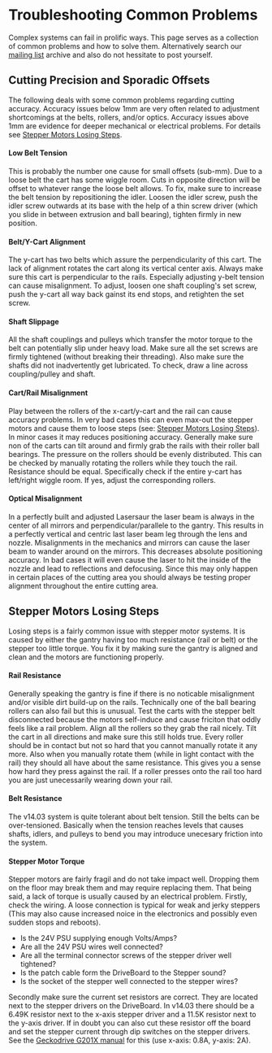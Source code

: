 
Troubleshooting Common Problems
===============================

Complex systems can fail in prolific ways. This page serves as a collection of common problems and how to solve them. Alternatively search our [mailing list](https://groups.google.com/forum/#!forum/lasersaur) archive and also do not hessitate to post yourself.


Cutting Precision and Sporadic Offsets
--------------------------------------
The following deals with some common problems regarding cutting accuracy. Accuracy issues below 1mm are very often related to adjustment shortcomings at the belts, rollers, and/or optics. Accuracy issues above 1mm are evidence for deeper mechanical or electrical problems. For details see [Stepper Motors Losing Steps](#stepper-motors-losing-steps). 

#### Low Belt Tension
This is probably the number one cause for small offsets (sub-mm). Due to a loose belt the cart has some wiggle room. Cuts in opposite direction will be offset to whatever range the loose belt allows. To fix, make sure to increase the belt tension by repositioning the idler. Loosen the idler screw, push the idler screw outwards at its base with the help of a thin screw driver (which you slide in between extrusion and ball bearing), tighten firmly in new position.

#### Belt/Y-Cart Alignment
The y-cart has two belts which assure the perpendicularity of this cart. The lack of alignment rotates the cart along its vertical center axis. Always make sure this cart is perpendicular to the rails. Especially adjusting y-belt tension can cause misalignment. To adjust, loosen one shaft coupling's set screw, push the y-cart all way back gainst its end stops, and retighten the set screw.

#### Shaft Slippage
All the shaft couplings and pulleys which transfer the motor torque to the belt can potentially slip under heavy load. Make sure all the set screws are firmly tightened (without breaking their threading). Also make sure the shafts did not inadvertently get lubricated. To check, draw a line across coupling/pulley and shaft.

#### Cart/Rail Misalignment
Play between the rollers of the x-cart/y-cart and the rail can cause accuracy problems. In very bad cases this can even max-out the stepper motors and cause them to loose steps (see: [Stepper Motors Losing Steps](#stepper-motors-losing-steps)). In minor cases it may reduces positioning accuracy. Generally make sure non of the carts can tilt around and firmly grab the rails with their roller ball bearings. The pressure on the rollers should be evenly distributed. This can be checked by manually rotating the rollers while they touch the rail. Resistance should be equal. Specifically check if the entire y-cart has left/right wiggle room. If yes, adjust the corresponding rollers.

#### Optical Misalignment
In a perfectly built and adjusted Lasersaur the laser beam is always in the center of all mirrors and perpendicular/parallele to the gantry. This results in a perfectly vertical and centric last laser beam leg through the lens and nozzle. Misalignments in the mechanics and mirrors can cause the laser beam to wander around on the mirrors. This decreases absolute positioning accuracy. In bad cases it will even cause the laser to hit the inside of the nozzle and lead to reflections and defocusing. Since this may only happen in certain places of the cutting area you should always be testing proper alignment throughout the entire cutting area.




Stepper Motors Losing Steps
---------------------------
Losing steps is a fairly common issue with stepper motor systems. It is caused by either the gantry having too much resistance (rail or belt) or the stepper too little torque. You fix it by making sure the gantry is aligned and clean and the motors are functioning properly.

#### Rail Resistance
Generally speaking the gantry is fine if there is no noticable misalignment and/or visible dirt build-up on the rails. Technically one of the ball bearing rollers can also fail but this is unusual. Test the carts with the stepper belt disconnected because the motors self-induce and cause friciton that oddly feels like a rail problem. Align all the rollers so they grab the rail nicely. Tilt the cart in all directions and make sure this still holds true. Every roller should be in contact but not so hard that you cannot manually rotate it any more. Also when you manually rotate them (while in light contact with the rail) they should all have about the same resistance. This gives you a sense how hard they press against the rail. If a roller presses onto the rail too hard you are just unecessarily wearing down your rail.

#### Belt Resistance
The v14.03 system is quite tolerant about belt tension. Still the belts can be over-tensioned. Basically when the tension reaches levels that causes shafts, idlers, and pulleys to bend you may introduce unecesary friction into the system.

#### Stepper Motor Torque
Stepper motors are fairly fragil and do not take impact well. Dropping them on the floor may break them and may require replacing them. That being said, a lack of torque is usually caused by an electrical problem. Firstly, check the wiring. A loose connection is typical for weak and jerky steppers (This may also cause increased noice in the electronics and possibly even sudden stops and reboots).

  - Is the 24V PSU supplying enough Volts/Amps?
  - Are all the 24V PSU wires well connected?
  - Are all the terminal connector screws of the stepper driver well tightened?
  - Is the patch cable form the DriveBoard to the Stepper sound?
  - Is the socket of the stepper well connected to the stepper wires?

Secondly make sure the current set resistors are correct. They are located next to the stepper drivers on the DriveBoard. In v14.03 there should be a 6.49K resistor next to the x-axis stepper driver and a 11.5K resistor next to the y-axis driver. If in doubt you can also cut these resistor off the board and set the stepper current through dip switches on the stepper drivers. See the [Geckodrive G201X manual](http://www.geckodrive.com/g201x-g210x-rev-6) for this (use x-axis: 0.8A, y-axis: 2A). 

